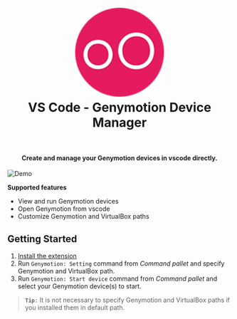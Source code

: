 <h1 align="center">
  <br>
    <img src="https://github.com/abehrad-ir/genymotion-vscode/blob/master/resources/ic_genymotion.png?raw=true" alt="logo" width="200">
  <br>
  VS Code - Genymotion Device Manager
  <br>
  <br>
</h1>

<h4 align="center">Create and manage your Genymotion devices in vscode directly.</h4>



![Demo](https://github.com/abehrad-ir/genymotion-vscode/blob/master/resources/watchme.gif?raw=true)

**Supported features**
* View and run Genymotion devices
* Open Genymotion from vscode
* Customize Genymotion and VirtualBox paths

## Getting Started
1. [Install the extension](https://marketplace.visualstudio.com/items?itemName=Behrad.genymotion)
2. Run `Genymotion: Setting` command from *Command pallet* and specify Genymotion and VirtualBox path.
3. Run `Genymotion: Start device` command from *Command pallet* and select your Genymotion device(s) to start.

> **`Tip`**`:` It is not necessary to specify Genymotion and VirtualBox paths if you installed them in default path.
